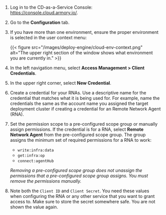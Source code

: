 1. Log in to the CD-as-a-Service Console: https://console.cloud.armory.io/.
2. Go to the **Configuration** tab.
3. If you have more than one environment, ensure the proper environment is selected in the user context menu:

   {{< figure src="/images/deploy-engine/cloud-env-context.png" alt="The upper right section of the window shows what environment you are currently in." >}}

4. In the left navigation menu, select **Access Management > Client Credentials**.
5. In the upper right corner, select **New Credential**.
6. Create a credential for your RNAs. Use a descriptive name for the credential that matches what it is being used for. For example, name the credentials the same as the account name you assigned the target deployment cluster if creating a credential for an Remote Network Agent (RNA).
7. Set the permission scope to a pre-configured scope group or manually assign permissions. If the credential is for a RNA, select **Remote Network Agent** from the pre-configured scope group. The group assigns the minimum set of required permissions for a RNA to work:

   - `write:infra:data`
   - `get:infra:op`
   - `connect:agentHub`

   _Removing a pre-configured scope group does not unassign the permissions that a pre-configured scope group assigns. You must remove the permissions manually._

8. Note both the `Client ID` and `Client Secret`. You need these values when configuring the RNA or any other service that you want to grant access to. Make sure to store the secret somewhere safe. You are not shown the value again.
